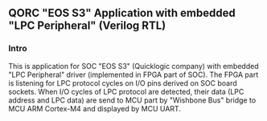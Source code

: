 ## QORC "EOS S3" Application with embedded "LPC Peripheral" (Verilog RTL)
### Intro

This is application for SOC "EOS S3" (Quicklogic company) with embedded 
"LPC Peripheral" driver (implemented in FPGA part of SOC). The FPGA part is 
listening for LPC protocol cycles on I/O pins derived on SOC board sockets. 
When I/O cycles of LPC protocol are detected, their data (LPC address and LPC data)
are send to MCU part by "Wishbone Bus" bridge to MCU ARM Cortex-M4 and displayed 
by MCU UART.
